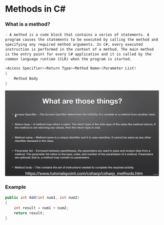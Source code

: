 # Methods in C#

### What is a method?

    - A method is a code block that contains a series of statements. A program causes the statements to be executed by calling the method and specifying any required method arguments. In C#, every executed instruction is performed in the context of a method. The main method is the entry point for every C# application and it is called by the common language runtime (CLR) when the program is started.

```csharp
<Access Specifier><Return Type><Method Name>(Parameter List)
{
    Method Body
}
```

![definitions](./images/definitions.png)

### Example

```csharp
public int Add(int num1, int num2)
{
    int result = num1 + num2;
    return result;
}
```
